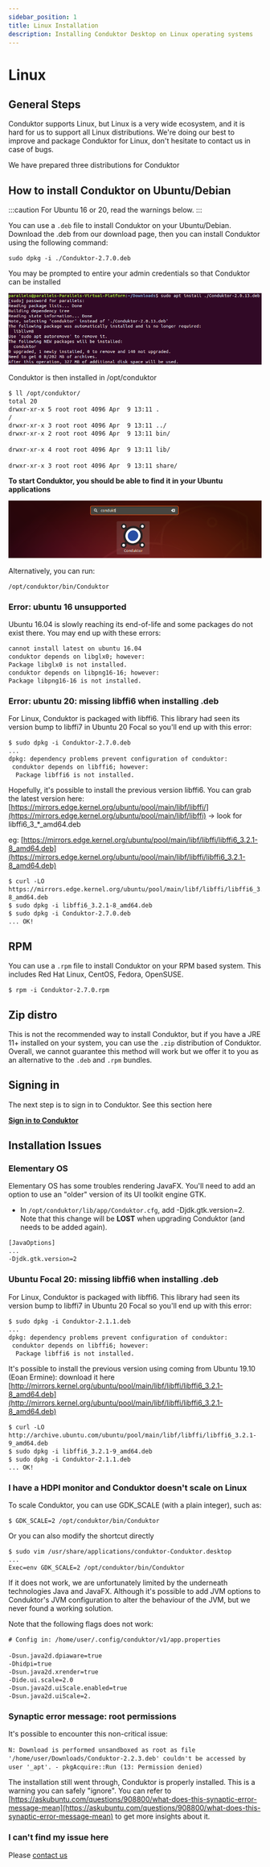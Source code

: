 ```yaml
---
sidebar_position: 1
title: Linux Installation
description: Installing Conduktor Desktop on Linux operating systems
---
```


# Linux

## General Steps&#x20;

Conduktor supports Linux, but Linux is a very wide ecosystem, and it is hard for us to support all Linux distributions. We're doing our best to improve and package Conduktor for Linux, don't hesitate to contact us in case of bugs.&#x20;

We have prepared three distributions for Conduktor

## How to install Conduktor on Ubuntu/Debian

:::caution
For Ubuntu 16 or 20, read the warnings below.
:::

You can use a `.deb` file to install Conduktor on your Ubuntu/Debian. Download the .deb from our download page, then you can install Conduktor using the following command:

```
sudo dpkg -i ./Conduktor-2.7.0.deb
```

You may be prompted to entire your admin credentials so that Conduktor can be installed

![](<../../assets/image (27).png>)

Conduktor is then installed in /opt/conduktor

```
$ ll /opt/conduktor/
total 20
drwxr-xr-x 5 root root 4096 Apr  9 13:11 .
/
drwxr-xr-x 3 root root 4096 Apr  9 13:11 ../
drwxr-xr-x 2 root root 4096 Apr  9 13:11 bin/

drwxr-xr-x 4 root root 4096 Apr  9 13:11 lib/

drwxr-xr-x 3 root root 4096 Apr  9 13:11 share/
```

**To start Conduktor, you should be able to find it in your Ubuntu applications**

![](<../../assets/image (23).png>)

Alternatively, you can run:

```
/opt/conduktor/bin/Conduktor
```

### Error: ubuntu 16 unsupported

Ubuntu 16.04 is slowly reaching its end-of-life and some packages do not exist there. You may end up with these errors:

```
cannot install latest on ubuntu 16.04
conduktor depends on libglx0; however:
Package libglx0 is not installed.
conduktor depends on libpng16-16; however:
Package libpng16-16 is not installed.
```

### Error: ubuntu 20: missing libffi6 when installing .deb

For Linux, Conduktor is packaged with libffi6. This library had seen its version bump to libffi7 in Ubuntu 20 Focal so you'll end up with this error:

```
$ sudo dpkg -i Conduktor-2.7.0.deb
...
dpkg: dependency problems prevent configuration of conduktor:
 conduktor depends on libffi6; however:
  Package libffi6 is not installed.
```

Hopefully, it's possible to install the previous version libffi6. You can grab the latest version here: [https://mirrors.edge.kernel.org/ubuntu/pool/main/libf/libffi/](https://mirrors.edge.kernel.org/ubuntu/pool/main/libf/libffi) -> look for libffi6_3\_\*\_amd64.deb

eg: [https://mirrors.edge.kernel.org/ubuntu/pool/main/libf/libffi/libffi6_3.2.1-8_amd64.deb](https://mirrors.edge.kernel.org/ubuntu/pool/main/libf/libffi/libffi6_3.2.1-8_amd64.deb)

```
$ curl -LO https://mirrors.edge.kernel.org/ubuntu/pool/main/libf/libffi/libffi6_3.2.1-8_amd64.deb
$ sudo dpkg -i libffi6_3.2.1-8_amd64.deb
$ sudo dpkg -i Conduktor-2.7.0.deb
... OK!
```

## RPM

You can use a `.rpm` file to install Conduktor on your RPM based system. This includes Red Hat Linux, CentOS, Fedora, OpenSUSE.

```
$ rpm -i Conduktor-2.7.0.rpm
```

## Zip distro&#x20;

This is not the recommended way to install Conduktor, but if you have a JRE 11+ installed on your system, you can use the `.zip` distribution of Conduktor. Overall, we cannot guarantee this method will work but we offer it to you as an alternative to the `.deb` and `.rpm` bundles.

## **Signing in**

The next step is to sign in to Conduktor. See this section here

**[Sign in to Conduktor](../sign-in)**

## Installation Issues

### Elementary OS

Elementary OS has some troubles rendering JavaFX. You'll need to add an option to use an "older" version of its UI toolkit engine GTK.

- In `/opt/conduktor/lib/app/Conduktor.cfg`, add -Djdk.gtk.version=2. Note that this change will be **LOST** when upgrading Conduktor (and needs to be added again).&#x20;

```
[JavaOptions]
...
-Djdk.gtk.version=2
```

### Ubuntu Focal 20: missing libffi6 when installing .deb

For Linux, Conduktor is packaged with libffi6. This library had seen its version bump to libffi7 in Ubuntu 20 Focal so you'll end up with this error:

```
$ sudo dpkg -i Conduktor-2.1.1.deb
...
dpkg: dependency problems prevent configuration of conduktor:
 conduktor depends on libffi6; however:
  Package libffi6 is not installed.
```

It's possible to install the previous version using coming from Ubuntu 19.10 (Eoan Ermine): download it here [http://mirrors.kernel.org/ubuntu/pool/main/libf/libffi/libffi6_3.2.1-8_amd64.deb](http://mirrors.kernel.org/ubuntu/pool/main/libf/libffi/libffi6_3.2.1-8_amd64.deb)

```
$ curl -LO http://archive.ubuntu.com/ubuntu/pool/main/libf/libffi/libffi6_3.2.1-9_amd64.deb
$ sudo dpkg -i libffi6_3.2.1-9_amd64.deb
$ sudo dpkg -i Conduktor-2.1.1.deb
... OK!
```

### **I have a HDPI monitor and Conduktor doesn't scale on Linux**

To scale Conduktor, you can use GDK_SCALE (with a plain integer), such as:

```
$ GDK_SCALE=2 /opt/conduktor/bin/Conduktor
```

Or you can also modify the shortcut directly

```
$ sudo vim /usr/share/applications/conduktor-Conduktor.desktop
...
Exec=env GDK_SCALE=2 /opt/conduktor/bin/Conduktor
```

If it does not work, we are unfortunately limited by the underneath technologies Java and JavaFX. Although it's possible to add JVM options to Conduktor's JVM configuration to alter the behaviour of the JVM, but we never found a working solution.

Note that the following flags does not work:

```
# Config in: /home/user/.config/conduktor/v1/app.properties

-Dsun.java2d.dpiaware=true
-Dhidpi=true
-Dsun.java2d.xrender=true
-Dide.ui.scale=2.0
-Dsun.java2d.uiScale.enabled=true
-Dsun.java2d.uiScale=2.
```

### Synaptic error message: root permissions

It's possible to encounter this non-critical issue:

`N: Download is performed unsandboxed as root as file '/home/user/Downloads/Conduktor-2.2.3.deb' couldn't be accessed by user '_apt'. - pkgAcquire::Run (13: Permission denied)`

The installation still went through, Conduktor is properly installed. This is a warning you can safely "ignore". You can refer to [https://askubuntu.com/questions/908800/what-does-this-synaptic-error-message-mean](https://askubuntu.com/questions/908800/what-does-this-synaptic-error-message-mean) to get more insights about it.

### I can't find my issue here

Please [contact us](https://www.conduktor.io/contact)
